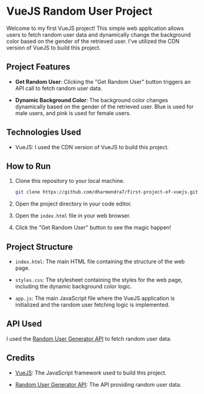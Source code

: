 # VueJS Random User Project

Welcome to my first VueJS project! This simple web application allows users to fetch random user data and dynamically change the background color based on the gender of the retrieved user. I've utilized the CDN version of VueJS to build this project.

## Project Features

- **Get Random User**: Clicking the "Get Random User" button triggers an API call to fetch random user data.

- **Dynamic Background Color**: The background color changes dynamically based on the gender of the retrieved user. Blue is used for male users, and pink is used for female users.

## Technologies Used

- VueJS: I used the CDN version of VueJS to build this project.

## How to Run

1. Clone this repository to your local machine.
    ```bash
    git clone https://github.com/dharmendra7/first-project-of-vuejs.git
    ```

2. Open the project directory in your code editor.

3. Open the `index.html` file in your web browser.

4. Click the "Get Random User" button to see the magic happen!

## Project Structure

- `index.html`: The main HTML file containing the structure of the web page.

- `styles.css`: The stylesheet containing the styles for the web page, including the dynamic background color logic.

- `app.js`: The main JavaScript file where the VueJS application is initialized and the random user fetching logic is implemented.

## API Used

I used the [Random User Generator API](https://randomuser.me/) to fetch random user data.

## Credits

- [VueJS](https://vuejs.org/): The JavaScript framework used to build this project.

- [Random User Generator API](https://randomuser.me/): The API providing random user data.

